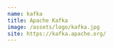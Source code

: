 ```yaml
---
name: kafka
title: Apache Kafka
image: /assets/logo/kafka.jpg
site: https://kafka.apache.org/
---
```

